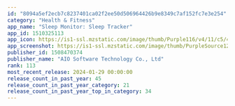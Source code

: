 ```yaml
---
id: "8094a5ef2ecb7c8237401ca02f2ee50d506964426b9e8349c7af152fc7e3e254"
category: "Health & Fitness"
app_name: "Sleep Monitor: Sleep Tracker"
app_id: 1510325113
app_icon: https://is1-ssl.mzstatic.com/image/thumb/Purple116/v4/11/c5/41/11c5419e-8c01-f277-0d3e-b0e4394c6ffe/AppIcon-0-0-1x_U007emarketing-0-10-0-0-85-220.png/1024x1024bb.png
app_screenshot: https://is1-ssl.mzstatic.com/image/thumb/PurpleSource126/v4/d3/04/f5/d304f58c-1bf8-0b6f-5235-bbbbd0fa24ec/ea24a2d3-c5da-473e-b68b-8e864512551e_01.png/1242x2688bb.png
publisher_id: 1508470374
publisher_name: "AIO Software Technology Co., Ltd"
rank: 113
most_recent_release: 2024-01-29 00:00:00
release_count_in_past_year: 45
release_count_in_past_year_category: 21
release_count_in_past_year_top_in_category: 34
---
```

